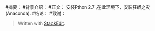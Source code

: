 #摘要：
#背景介绍：
#正文： 安装Pthon 2.7 ,在此环境下，安装狂蟒之灾(Anaconda).
#结论：
#致谢： 
> 
> Written with [StackEdit](https://stackedit.io/).
